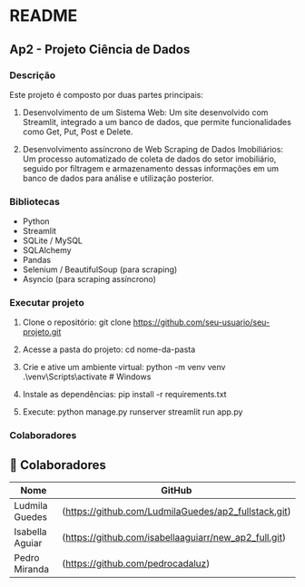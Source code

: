 # README

## Ap2 - Projeto Ciência de Dados 

### Descrição
Este projeto é composto por duas partes principais:

1. Desenvolvimento de um Sistema Web: Um site desenvolvido com Streamlit, integrado a um banco de dados, que permite funcionalidades como Get, Put, Post e Delete.

2. Desenvolvimento assíncrono de Web Scraping de Dados Imobiliários: Um processo automatizado de coleta de dados do setor imobiliário, seguido por filtragem e armazenamento dessas informações em um banco de dados para análise e utilização posterior.

### Bibliotecas 
- Python
- Streamlit
- SQLite / MySQL 
- SQLAlchemy
- Pandas
- Selenium / BeautifulSoup (para scraping)
- Asyncio  (para scraping assíncrono)

### Executar projeto
1. Clone o repositório:
   git clone https://github.com/seu-usuario/seu-projeto.git

2. Acesse a pasta do projeto:
   cd nome-da-pasta

3. Crie e ative um ambiente virtual:
   python -m venv venv
   .\venv\Scripts\activate    # Windows

4. Instale as dependências:
   pip install -r requirements.txt

5. Execute:
   python manage.py runserver 
   streamlit run app.py

### Colaboradores
## 👥 Colaboradores

| Nome                     | GitHub                                      |
|--------------------------|---------------------------------------------|
| Ludmila Guedes          | (https://github.com/LudmilaGuedes/ap2_fullstack.git)  |
| Isabella Aguiar         | (https://github.com/isabellaaguiarr/new_ap2_full.git) |
| Pedro Miranda           | (https://github.com/pedrocadaluz)  |